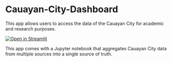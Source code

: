 # Cauayan-City-Dashboard
This app allows users to access the data of the Cauayan City for academic and research purposes.

[![Open in Streamlit](https://static.streamlit.io/badges/streamlit_badge_black_white.svg)](https://cauayan-city-dash-board-by-rbmz.streamlit.app)

This app comes with a Jupyter notebook that aggregates Cauayan City data from multiple sources into a single source of truth.
